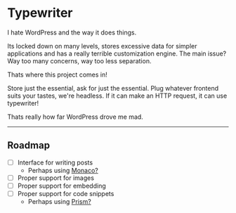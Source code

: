 # Typewriter

I hate WordPress and the way it does things.

Its locked down on many levels, stores excessive data for simpler applications and has a really terrible customization engine. The main issue? Way too many concerns, way too less separation.

Thats where this project comes in!

Store just the essential, ask for just the essential.
Plug whatever frontend suits your tastes, we're headless. If it can make an HTTP request, it can use typewriter!

Thats really how far WordPress drove me mad.

---

## Roadmap

- [ ] Interface for writing posts
  - Perhaps using [Monaco?](https://microsoft.github.io/monaco-editor/index.html)
- [ ] Proper support for images
- [ ] Proper support for embedding
- [ ] Proper support for code snippets
  - Perhaps using [Prism?](https://prismjs.com/)
